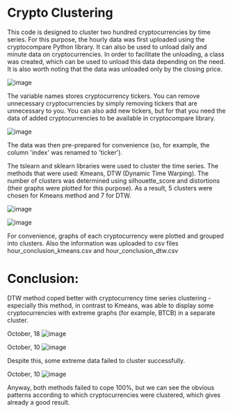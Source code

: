 # Crypto Clustering
This code is designed to cluster two hundred cryptocurrencies by time series. For this purpose, the hourly data was first uploaded using the cryptocompare Python library. It can also be used to unload daily and minute data on cryptocurrencies. In order to facilitate the unloading, a class was created, which can be used to unload this data depending on the need. It is also worth noting that the data was unloaded only by the closing price.

![image](https://user-images.githubusercontent.com/87248163/136692785-2f637507-7bf9-430e-939d-c324ad5f256d.png)


The variable names stores cryptocurrency tickers. You can remove unnecessary cryptocurrencies by simply removing tickers that are unnecessary to you. You can also add new tickers, but for that you need the data of added cryptocurrencies to be available in cryptocompare library.

![image](https://user-images.githubusercontent.com/87248163/136692809-343b5b0f-12e8-48e7-bd68-53ae61f26bfa.png)


The data was then pre-prepared for convenience (so, for example, the column 'index' was renamed to 'ticker').

The tslearn and sklearn libraries were used to cluster the time series. The methods that were used: Kmeans, DTW (Dynamic Time Warping). The number of clusters was determined using silhouette_score and distortions (their graphs were plotted for this purpose). As a result, 5 clusters were chosen for Kmeans method and 7 for DTW. 

![image](https://user-images.githubusercontent.com/87248163/136692854-62ff3506-bdd7-4ca2-92b1-6a40e9037894.png)

![image](https://user-images.githubusercontent.com/87248163/136692868-f2e7439d-35c2-4cc9-bddf-96634d1d8973.png)


For convenience, graphs of each cryptocurrency were plotted and grouped into clusters. Also the information was uploaded to csv files hour_conclusion_kmeans.csv and hour_conclusion_dtw.csv

# Conclusion:
DTW method coped better with cryptocurrency time series clustering - especially this method, in contrast to Kmeans, was able to display some cryptocurrencies with extreme graphs (for example, BTCB) in a separate cluster. 

October, 18
![image](https://user-images.githubusercontent.com/87248163/137759855-06d9898f-74ce-4cf7-8c0d-b7d1e51b53c0.png)

October, 10
![image](https://user-images.githubusercontent.com/87248163/136692911-61886d9e-1913-4153-abd6-0778f3f0e517.png)

Despite this, some extreme data failed to cluster successfully. 

October, 10
![image](https://user-images.githubusercontent.com/87248163/136692954-c3462e0c-edf4-4577-8f05-e80cd0ef9756.png)

Anyway, both methods failed to cope 100%, but we can see the obvious patterns according to which cryptocurrencies were clustered, which gives already a good result.


